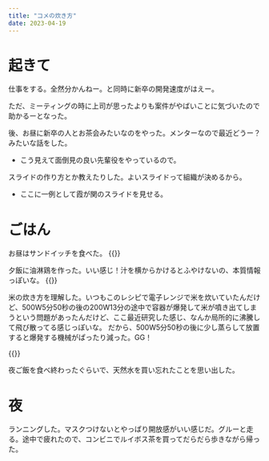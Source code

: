 ```yaml
---
title: "コメの炊き方"
date: 2023-04-19
---
```


# 起きて
仕事をする。全然分かんねー。と同時に新卒の開発速度がはえー。

ただ、ミーティングの時に上司が思ったよりも案件がやばいことに気づいたので助かるーとなった。

後、お昼に新卒の人とお茶会みたいなのをやった。メンターなので最近どうー？みたいな話をした。
- こう見えて面倒見の良い先輩役をやっているので。

スライドの作り方とか教えたりした。よいスライドって組織が決めるから。
- ここに一例として霞が関のスライドを見せる。
# ごはん

お昼はサンドイッチを食べた。
{{<tweet user="dango_bot" id="1648550983884996608">}}

夕飯に油淋鶏を作った。いい感じ！汁を横からかけるとふやけないの、本質情報っぽいな。
{{<tweet user="dango_bot" id="1648661756355674112">}}

米の炊き方を理解した。いつもこのレシピで電子レンジで米を炊いていたんだけど、500W5分50秒の後の200W13分の途中で容器が爆発して米が噴き出てしまうという問題があったんだけど、ここ最近研究した感じ、なんか局所的に沸騰して飛び散ってる感じっぽいな。
だから、500W5分50秒の後に少し蒸らして放置すると爆発する機械がぱったり減った。GG！

{{<youtube I0KMGEApHbw>}}

夜ご飯を食べ終わったぐらいで、天然水を買い忘れたことを思い出した。

# 夜
ランニングした。マスクつけないとやっぱり開放感がいい感じだ。グルーと走る。途中で疲れたので、コンビニでルイボス茶を買ってだらだら歩きながら帰った。